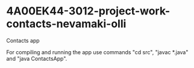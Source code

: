 # 4A00EK44-3012-project-work-contacts-nevamaki-olli
Contacts app

For compiling and running the app use commands "cd src", "javac *.java" and "java ContactsApp".
